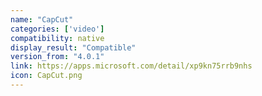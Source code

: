 ```yaml
---
name: "CapCut"
categories: ['video']
compatibility: native
display_result: "Compatible"
version_from: "4.0.1"
link: https://apps.microsoft.com/detail/xp9kn75rrb9nhs
icon: CapCut.png
---
```

